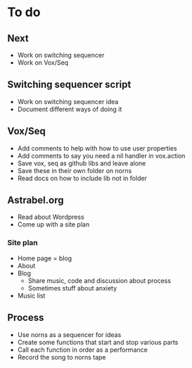 # To do

## Next
- Work on switching sequencer
- Work on Vox/Seq

## Switching sequencer script
- Work on switching sequencer idea
- Document different ways of doing it

## Vox/Seq
- Add comments to help with how to use user properties
- Add comments to say you need a nil handler in vox.action
- Save vox, seq as github libs and leave alone
- Save these in their own folder on norns
- Read docs on how to include lib not in folder

## Astrabel.org
- Read about Wordpress
- Come up with a site plan

### Site plan
- Home page = blog
- About
- Blog
  - Share music, code and discussion about process
  - Sometimes stuff about anxiety
- Music list

## Process
- Use norns as a sequencer for ideas
- Create some functions that start and stop various parts
- Call each function in order as a performance
- Record the song to norns tape 